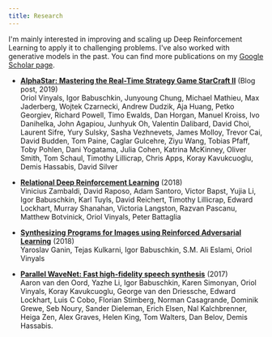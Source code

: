 ```yaml
---
title: Research
---
```


I'm mainly interested in improving and scaling up Deep Reinforcement Learning to apply it to challenging problems.
I've also worked with generative models in the past.
You can find more publications on my [Google Scholar page](https://scholar.google.com/citations?user=_N2COeAAAAAJ).

 - [**AlphaStar: Mastering the Real-Time Strategy Game StarCraft II**](https://deepmind.com/blog/alphastar-mastering-real-time-strategy-game-starcraft-ii/) (Blog post, 2019) \
   Oriol Vinyals, Igor Babuschkin, Junyoung Chung, Michael Mathieu, Max Jaderberg, Wojtek Czarnecki, Andrew Dudzik, Aja Huang, Petko Georgiev, Richard Powell, Timo Ewalds, Dan Horgan, Manuel Kroiss, Ivo Danihelka, John Agapiou, Junhyuk Oh, Valentin Dalibard, David Choi, Laurent Sifre, Yury Sulsky, Sasha Vezhnevets, James Molloy, Trevor Cai, David Budden, Tom Paine, Caglar Gulcehre, Ziyu Wang, Tobias Pfaff, Toby Pohlen, Dani Yogatama, Julia Cohen, Katrina McKinney, Oliver Smith, Tom Schaul, Timothy Lillicrap, Chris Apps, Koray Kavukcuoglu, Demis Hassabis, David Silver

 - [**Relational Deep Reinforcement Learning**](https://arxiv.org/abs/1806.01830) (2018) \
   Vinicius Zambaldi, David Raposo, Adam Santoro, Victor Bapst, Yujia Li, Igor Babuschkin, Karl Tuyls, David Reichert, Timothy Lillicrap, Edward Lockhart, Murray Shanahan, Victoria Langston, Razvan Pascanu, Matthew Botvinick, Oriol Vinyals, Peter Battaglia

- [**Synthesizing Programs for Images using Reinforced Adversarial Learning**](https://arxiv.org/abs/1804.01118) (2018) \
   Yaroslav Ganin, Tejas Kulkarni, Igor Babuschkin, S.M. Ali Eslami, Oriol Vinyals

 - [**Parallel WaveNet: Fast high-fidelity speech synthesis**](https://arxiv.org/abs/1711.10433) (2017) \
   Aaron van den Oord, Yazhe Li, Igor Babuschkin, Karen Simonyan, Oriol Vinyals, Koray Kavukcuoglu, George van den Driessche, Edward Lockhart, Luis C Cobo, Florian Stimberg, Norman Casagrande, Dominik Grewe, Seb Noury, Sander Dieleman, Erich Elsen, Nal Kalchbrenner, Heiga Zen, Alex Graves, Helen King, Tom Walters, Dan Belov, Demis Hassabis.

